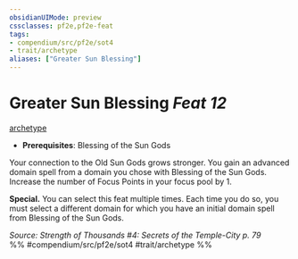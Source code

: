 ```yaml
---
obsidianUIMode: preview
cssclasses: pf2e,pf2e-feat
tags:
- compendium/src/pf2e/sot4
- trait/archetype
aliases: ["Greater Sun Blessing"]
---
```

# Greater Sun Blessing  *Feat 12*  
[archetype](rules/traits/archetype.md "Archetype Feat Trait")  

- **Prerequisites**: Blessing of the Sun Gods

Your connection to the Old Sun Gods grows stronger. You gain an advanced domain spell from a domain you chose with Blessing of the Sun Gods. Increase the number of Focus Points in your focus pool by 1.

**Special.** You can select this feat multiple times. Each time you do so, you must select a different domain for which you have an initial domain spell from Blessing of the Sun Gods.

*Source: Strength of Thousands #4: Secrets of the Temple-City p. 79*  
%% #compendium/src/pf2e/sot4 #trait/archetype %%